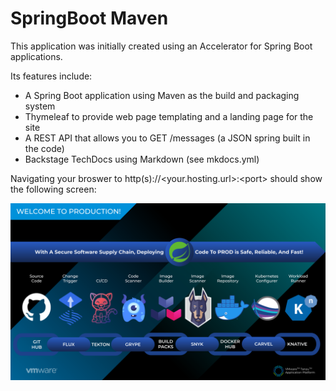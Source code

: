# SpringBoot Maven

This application was initially created using an Accelerator for Spring Boot applications.

Its features include:

* A Spring Boot application using Maven as the build and packaging system
* Thymeleaf to provide web page templating and a landing page for the site
* A REST API that allows you to GET /messages (a JSON spring built in the code)
* Backstage TechDocs using Markdown (see mkdocs.yml)

Navigating your broswer to http(s)://&lt;your.hosting.url&gt;:&lt;port&gt; should show the following screen:

![image](/src/main/resources/static/tap-into-prod.png)